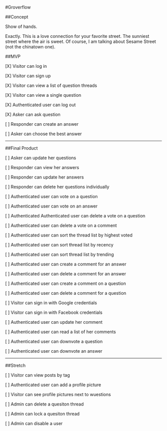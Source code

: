 #Groverflow

##Concept

Show of hands. 

Exactly. This is a love connection for your favorite street. The sunniest street where the air is sweet. Of course, I am talking about Sesame Street (not the chinatown one). 

##MVP

[X] Visitor can log in

[X] Visitor can sign up

[X] Visitor can view a list of question threads

[X] Visitor can view a single question

[X] Authenticated user can log out

[X] Asker can ask question

[ ] Responder can create an answer

[ ] Asker can choose the best answer

---------------------------------------------
##Final Product

[ ] Asker can update her questions

[ ] Responder can view her answers

[ ] Responder can update her answers

[ ] Responder can delete her questions individually

[ ] Authenticated user can vote on a question

[ ] Authenticated user can vote on an answer

[ ] Authenticated Authenticated user can delete a vote on a question

[ ] Authenticated user can delete a vote on a comment

[ ] Authenticated user can sort the thread list by highest voted

[ ] Authenticated user can sort thread list by recency

[ ] Authenticated user can sort thread list by trending

[ ] Authenticated user can create a comment for an answer

[ ] Authenticated user can delete a comment for an answer

[ ] Authenticated user can create a comment on a question

[ ] Authenticated user can delete a comment for a question

[ ] Visitor can sign in with Google credentials

[ ] Visitor can sign in with Facebook credentials

[ ] Authenticated user can update her comment

[ ] Authenticated user can read a list of her comments

[ ] Authenticated user can downvote a question

[ ] Authenticated user can downvote an answer

--------------------
##Stretch

[ ] Visitor can view posts by tag

[ ] Authenticated user can add a profile picture

[ ] Visitor can see profile pictures next to wuestions

[ ] Admin can delete a quesiton thread

[ ] Admin can lock a quesiton thread

[ ] Admin can disable a user
